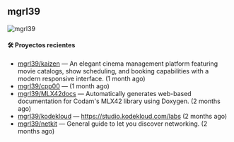 ## mgrl39 
<p align="left"> <img src="https://komarev.com/ghpvc/?username=mgrbl&label=Profile%20views&color=0e75b6&style=flat" alt="mgrl39" /> </p>












#### 🛠 Proyectos recientes

- [mgrl39/kaizen](https://github.com/mgrl39/kaizen) — An elegant cinema management platform featuring movie catalogs, show scheduling, and booking capabilities with a modern responsive interface. (1 month ago)
- [mgrl39/cpp00](https://github.com/mgrl39/cpp00) —  (1 month ago)
- [mgrl39/MLX42docs](https://github.com/mgrl39/MLX42docs) — Automatically generates web-based documentation for Codam&#39;s MLX42 library using Doxygen. (2 months ago)
- [mgrl39/kodekloud](https://github.com/mgrl39/kodekloud) — https://studio.kodekloud.com/labs (2 months ago)
- [mgrl39/netkit](https://github.com/mgrl39/netkit) — General guide to let you discover networking. (2 months ago)




